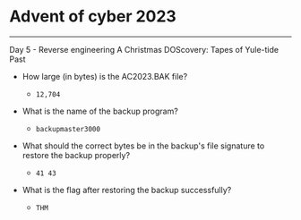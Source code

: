# Advent of cyber 2023 

----------------------------------

Day 5 - Reverse engineering A Christmas DOScovery: Tapes of Yule-tide Past

- How large (in bytes) is the AC2023.BAK file?
	- `12,704`

- What is the name of the backup program?
	- `backupmaster3000`

- What should the correct bytes be in the backup's file signature to restore the backup properly?
	- `41 43`

- What is the flag after restoring the backup successfully?
	- `THM`
